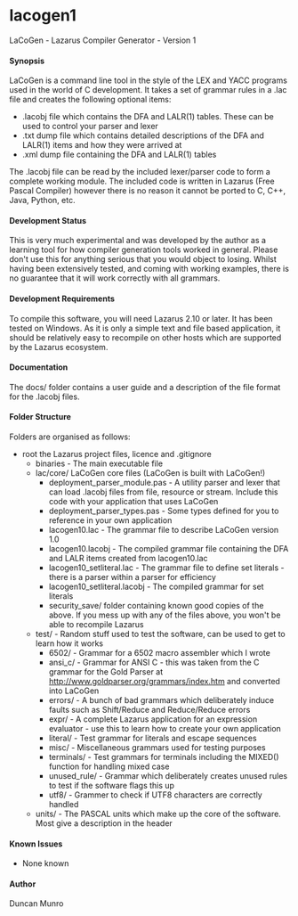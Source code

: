 # lacogen1
LaCoGen - Lazarus Compiler Generator - Version 1

#### Synopsis
LaCoGen is a command line tool in the style of the LEX and YACC programs used in the world of C development. It takes a set of grammar rules in a .lac file and creates the following optional items:

* .lacobj file which contains the DFA and LALR(1) tables. These can be used to control your parser and lexer
* .txt dump file which contains detailed descriptions of the DFA and LALR(1) items and how they were arrived at
* .xml dump file containing the DFA and LALR(1) tables

The .lacobj file can be read by the included lexer/parser code to form a complete working module. The included code is written in Lazarus (Free Pascal Compiler) however there is no reason it cannot be ported to C, C++, Java, Python, etc.

#### Development Status
This is very much experimental and was developed by the author as a learning tool for how compiler generation tools worked in general.
Please don't use this for anything serious that you would object to losing. Whilst having been extensively tested, and coming with 
working examples, there is no guarantee that it will work correctly with all grammars.

#### Development Requirements
To compile this software, you will need Lazarus 2.10 or later. It has been tested on Windows. As it is
only a simple text and file based application, it should be relatively easy to recompile on other hosts which are
supported by the Lazarus ecosystem.

#### Documentation
The docs/ folder contains a user guide and a description of the file format for the .lacobj files.

#### Folder Structure
Folders are organised as follows:

* root the Lazarus project files, licence and .gitignore
  * binaries - The main executable file
  * lac/core/ LaCoGen core files (LaCoGen is built with LaCoGen!)
    * deployment_parser_module.pas - A utility parser and lexer that can load .lacobj files from file, resource or stream. Include this code with your application that uses LaCoGen
    * deployment_parser_types.pas - Some types defined for you to reference in your own application
    * lacogen10.lac - The grammar file to describe LaCoGen version 1.0
    * lacogen10.lacobj - The compiled grammar file containing the DFA and LALR items created from lacogen10.lac
    * lacogen10_setliteral.lac - The grammar file to define set literals - there is a parser within a parser for efficiency
    * lacogen10_setliteral.lacobj - The compiled grammar for set literals
    * security_save/ folder containing known good copies of the above. If you mess up with any of the files above, you won't be able to recompile Lazarus
  * test/ - Random stuff used to test the software, can be used to get to learn how it works
    * 6502/ - Grammar for a 6502 macro assembler which I wrote
    * ansi_c/ - Grammar for ANSI C - this was taken from the C grammar for the Gold Parser at http://www.goldparser.org/grammars/index.htm and converted into LaCoGen
    * errors/ - A bunch of bad grammars which deliberately induce faults such as Shift/Reduce and Reduce/Reduce errors
    * expr/ - A complete Lazarus application for an expression evaluator - use this to learn how to create your own application
    * literal/ - Test grammar for literals and escape sequences
    * misc/ - Miscellaneous grammars used for testing purposes
    * terminals/ - Test grammars for terminals including the MIXED() function for handling mixed case
    * unused_rule/ - Grammar which deliberately creates unused rules to test if the software flags this up
    * utf8/ - Grammer to check if UTF8 characters are correctly handled
  * units/ - The PASCAL units which make up the core of the software. Most give a description in the header

#### Known Issues 
* None known

#### Author
Duncan Munro

